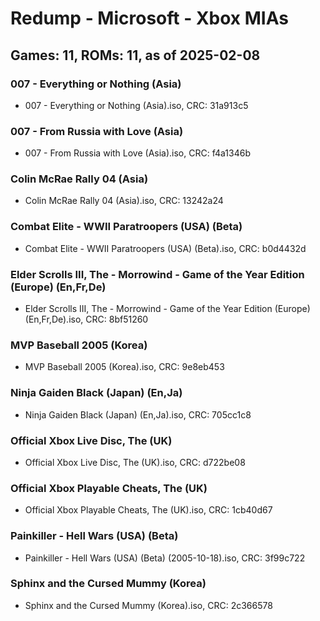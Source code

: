 # Redump - Microsoft - Xbox MIAs
## Games: 11, ROMs: 11, as of 2025-02-08

### 007 - Everything or Nothing (Asia)
- 007 - Everything or Nothing (Asia).iso, CRC: 31a913c5

### 007 - From Russia with Love (Asia)
- 007 - From Russia with Love (Asia).iso, CRC: f4a1346b

### Colin McRae Rally 04 (Asia)
- Colin McRae Rally 04 (Asia).iso, CRC: 13242a24

### Combat Elite - WWII Paratroopers (USA) (Beta)
- Combat Elite - WWII Paratroopers (USA) (Beta).iso, CRC: b0d4432d

### Elder Scrolls III, The - Morrowind - Game of the Year Edition (Europe) (En,Fr,De)
- Elder Scrolls III, The - Morrowind - Game of the Year Edition (Europe) (En,Fr,De).iso, CRC: 8bf51260

### MVP Baseball 2005 (Korea)
- MVP Baseball 2005 (Korea).iso, CRC: 9e8eb453

### Ninja Gaiden Black (Japan) (En,Ja)
- Ninja Gaiden Black (Japan) (En,Ja).iso, CRC: 705cc1c8

### Official Xbox Live Disc, The (UK)
- Official Xbox Live Disc, The (UK).iso, CRC: d722be08

### Official Xbox Playable Cheats, The (UK)
- Official Xbox Playable Cheats, The (UK).iso, CRC: 1cb40d67

### Painkiller - Hell Wars (USA) (Beta)
- Painkiller - Hell Wars (USA) (Beta) (2005-10-18).iso, CRC: 3f99c722

### Sphinx and the Cursed Mummy (Korea)
- Sphinx and the Cursed Mummy (Korea).iso, CRC: 2c366578

